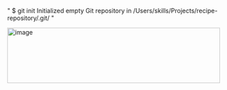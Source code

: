 "
$ git init
Initialized empty Git repository in /Users/skills/Projects/recipe-repository/.git/
"


<img width="487" height="128" alt="image" src="https://github.com/user-attachments/assets/49bd61b8-2f8f-4c37-877f-b4bcaed1eaeb" />


